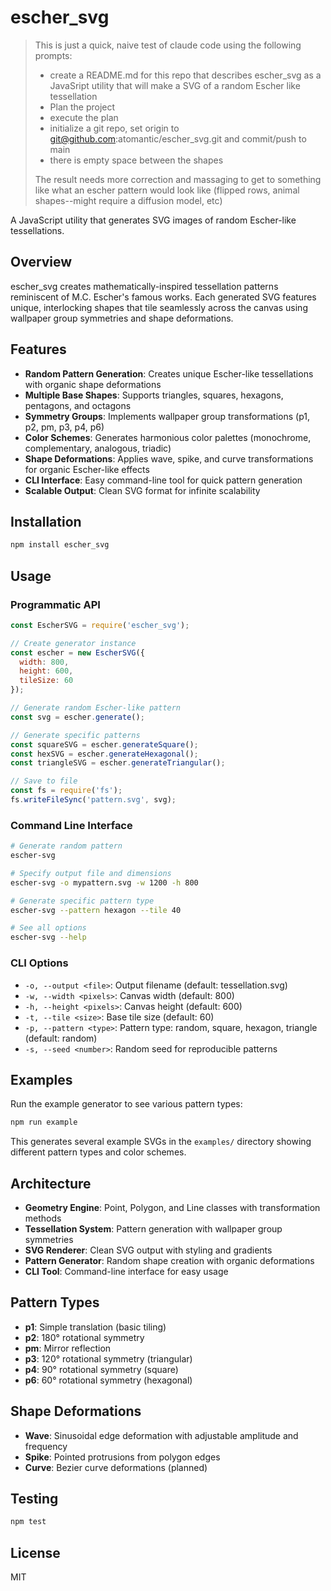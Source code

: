 # escher_svg

> This is just a quick, naive test of claude code using the following prompts:
> - create a README.md for this repo that describes escher_svg as a JavaSript utility that will make a SVG of a random Escher like tessellation
> - Plan the project
> - execute the plan
> - initialize a git repo, set origin to git@github.com:atomantic/escher_svg.git and commit/push to main
> - there is empty space between the shapes
>
> The result needs more correction and massaging to get to something like what an escher pattern would look like (flipped rows, animal shapes--might require a diffusion model, etc)  

A JavaScript utility that generates SVG images of random Escher-like tessellations.

## Overview

escher_svg creates mathematically-inspired tessellation patterns reminiscent of M.C. Escher's famous works. Each generated SVG features unique, interlocking shapes that tile seamlessly across the canvas using wallpaper group symmetries and shape deformations.

## Features

- **Random Pattern Generation**: Creates unique Escher-like tessellations with organic shape deformations
- **Multiple Base Shapes**: Supports triangles, squares, hexagons, pentagons, and octagons
- **Symmetry Groups**: Implements wallpaper group transformations (p1, p2, pm, p3, p4, p6)
- **Color Schemes**: Generates harmonious color palettes (monochrome, complementary, analogous, triadic)
- **Shape Deformations**: Applies wave, spike, and curve transformations for organic Escher-like effects
- **CLI Interface**: Easy command-line tool for quick pattern generation
- **Scalable Output**: Clean SVG format for infinite scalability

## Installation

```bash
npm install escher_svg
```

## Usage

### Programmatic API

```javascript
const EscherSVG = require('escher_svg');

// Create generator instance
const escher = new EscherSVG({
  width: 800,
  height: 600,
  tileSize: 60
});

// Generate random Escher-like pattern
const svg = escher.generate();

// Generate specific patterns
const squareSVG = escher.generateSquare();
const hexSVG = escher.generateHexagonal();
const triangleSVG = escher.generateTriangular();

// Save to file
const fs = require('fs');
fs.writeFileSync('pattern.svg', svg);
```

### Command Line Interface

```bash
# Generate random pattern
escher-svg

# Specify output file and dimensions
escher-svg -o mypattern.svg -w 1200 -h 800

# Generate specific pattern type
escher-svg --pattern hexagon --tile 40

# See all options
escher-svg --help
```

### CLI Options

- `-o, --output <file>`: Output filename (default: tessellation.svg)
- `-w, --width <pixels>`: Canvas width (default: 800)
- `-h, --height <pixels>`: Canvas height (default: 600)  
- `-t, --tile <size>`: Base tile size (default: 60)
- `-p, --pattern <type>`: Pattern type: random, square, hexagon, triangle (default: random)
- `-s, --seed <number>`: Random seed for reproducible patterns

## Examples

Run the example generator to see various pattern types:

```bash
npm run example
```

This generates several example SVGs in the `examples/` directory showing different pattern types and color schemes.

## Architecture

- **Geometry Engine**: Point, Polygon, and Line classes with transformation methods
- **Tessellation System**: Pattern generation with wallpaper group symmetries
- **SVG Renderer**: Clean SVG output with styling and gradients
- **Pattern Generator**: Random shape creation with organic deformations
- **CLI Tool**: Command-line interface for easy usage

## Pattern Types

- **p1**: Simple translation (basic tiling)
- **p2**: 180° rotational symmetry
- **pm**: Mirror reflection
- **p3**: 120° rotational symmetry (triangular)
- **p4**: 90° rotational symmetry (square)
- **p6**: 60° rotational symmetry (hexagonal)

## Shape Deformations

- **Wave**: Sinusoidal edge deformation with adjustable amplitude and frequency
- **Spike**: Pointed protrusions from polygon edges
- **Curve**: Bezier curve deformations (planned)

## Testing

```bash
npm test
```

## License

MIT
